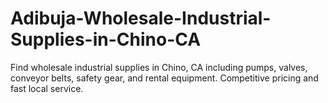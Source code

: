 # Adibuja-Wholesale-Industrial-Supplies-in-Chino-CA
Find wholesale industrial supplies in Chino, CA including pumps, valves, conveyor belts, safety gear, and rental equipment. Competitive pricing and fast local service.
